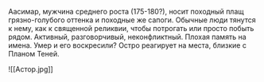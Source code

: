 Аасимар, мужчина среднего роста (175-180?), носит походный плащ грязно-голубого оттенка и походные же сапоги. Обычные люди тянутся к нему, как к священной реликвии, чтобы потрогать или просто побыть рядом. 
Активный, разговорчивый, неконфликтный. Плохая память на имена. 
Умер и его воскресили? Остро реагирует на места, близкие с Планом Теней. 

![[Астор.jpg]]